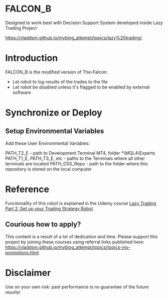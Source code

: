 # FALCON_B

Designed to work best with Decision Support System developed inside Lazy Trading Project

https://vladdsm.github.io/myblog_attempt/topics/lazy%20trading/

# Introduction

FALCON_B is the modified version of The-Falcon:

* Let robot to log results of the trades to the file
* Let robot be disabled unless it's flagged to be enabled by external software

# Synchronize or Deploy

## Setup Environmental Variables

Add these User Environmental Variables:

PATH_T2_E - path to Development Terminal MT4, folder *\MQL4\Experts
PATH_T1_E, PATH_T3_E, etc - paths to the Terminals where all other terminals are located
PATH_DSS_Repo - path to the folder where this repository is stored on the local computer

# Reference

Functionality of this robot is explained in the Udemy course [Lazy Trading Part 2: Set up your Trading Strategy Robot
](https://www.udemy.com/course/your-trading-robot/?referralCode=529DCD0085D40BEC410C)

## Courious how to apply?

This content is a result of a lot of dedication and time.
Please support this project by joining these courses using referral links published
here: https://vladdsm.github.io/myblog_attempt/topics/topics-my-promotions.html

# Disclaimer

Use on your own risk: past performance is no guarantee of the future results!
